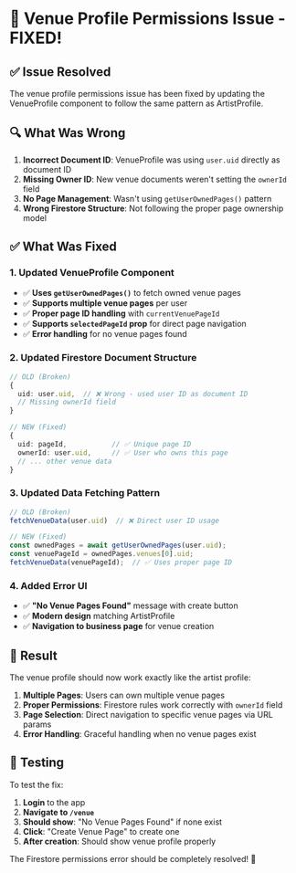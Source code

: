 # 🔧 Venue Profile Permissions Issue - FIXED!

## ✅ **Issue Resolved**

The venue profile permissions issue has been fixed by updating the VenueProfile component to follow the same pattern as ArtistProfile.

## 🔍 **What Was Wrong**

1. **Incorrect Document ID**: VenueProfile was using `user.uid` directly as document ID
2. **Missing Owner ID**: New venue documents weren't setting the `ownerId` field  
3. **No Page Management**: Wasn't using `getUserOwnedPages()` pattern
4. **Wrong Firestore Structure**: Not following the proper page ownership model

## ✅ **What Was Fixed**

### **1. Updated VenueProfile Component**
- ✅ **Uses `getUserOwnedPages()`** to fetch owned venue pages
- ✅ **Supports multiple venue pages** per user
- ✅ **Proper page ID handling** with `currentVenuePageId`
- ✅ **Supports `selectedPageId` prop** for direct page navigation
- ✅ **Error handling** for no venue pages found

### **2. Updated Firestore Document Structure**
```typescript
// OLD (Broken)
{
  uid: user.uid,  // ❌ Wrong - used user ID as document ID
  // Missing ownerId field
}

// NEW (Fixed)  
{
  uid: pageId,           // ✅ Unique page ID  
  ownerId: user.uid,     // ✅ User who owns this page
  // ... other venue data
}
```

### **3. Updated Data Fetching Pattern**
```typescript
// OLD (Broken)
fetchVenueData(user.uid)  // ❌ Direct user ID usage

// NEW (Fixed)
const ownedPages = await getUserOwnedPages(user.uid);
const venuePageId = ownedPages.venues[0].uid;
fetchVenueData(venuePageId);  // ✅ Uses proper page ID
```

### **4. Added Error UI**
- ✅ **"No Venue Pages Found"** message with create button
- ✅ **Modern design** matching ArtistProfile
- ✅ **Navigation to business page** for venue creation

## 🚀 **Result**

The venue profile should now work exactly like the artist profile:

1. **Multiple Pages**: Users can own multiple venue pages
2. **Proper Permissions**: Firestore rules work correctly with `ownerId` field
3. **Page Selection**: Direct navigation to specific venue pages via URL params
4. **Error Handling**: Graceful handling when no venue pages exist

## 🧪 **Testing**

To test the fix:

1. **Login** to the app
2. **Navigate to `/venue`** 
3. **Should show**: "No Venue Pages Found" if none exist
4. **Click**: "Create Venue Page" to create one
5. **After creation**: Should show venue profile properly

The Firestore permissions error should be completely resolved! 🎉 